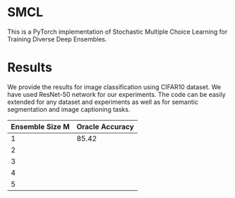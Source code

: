 # SMCL
This is a PyTorch implementation of Stochastic Multiple Choice Learning for Training Diverse Deep Ensembles.

# Results
We provide the results for image classification using CIFAR10 dataset. We have used ResNet-50 network for our experiments.
The code can be easily extended for any dataset and experiments as well as for semantic segmentation and image captioning tasks.

| Ensemble Size M | Oracle Accuracy |
| --------------- | --------------- |
|     1           |      85.42      |
|     2           |                 |
|     3           |                 |
|     4           |                 |
|     5           |                 |
